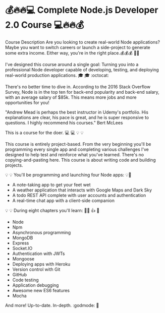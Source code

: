 # :moneybag::fire::fire::computer: Complete Node.js Developer 2.0 Course :computer::fire::fire::moneybag:
Course Description
Are you looking to create real-world Node applications? Maybe you want to switch careers or launch a side-project to generate some extra income. Either way, you're in the right place.:moneybag::moneybag::moneybag: :money_with_wings::money_with_wings:

I've designed this course around a single goal: Turning you into a professional Node developer capable of developing, testing, and deploying real-world production applications. :mortar_board: :mortar_board: :octocat:

There's no better time to dive in. According to the 2016 Stack Overflow Survey, Node is in the top ten for back-end popularity and back-end salary, with an average salary of $85k. This means more jobs and more opportunities for you!

"Andrew Mead is perhaps the best instructor in Udemy's portfolio. His explanations are clear, his pace is great, and he is super responsive to questions. I highly recommend his courses." Bert McLees

This is a course for the doer. :computer: :computer: :bulb: :bulb:

This course is entirely project-based. From the very beginning you'll be programming every single app and completing various challenges I've designed to help test and reinforce what you've learned. There's no copying-and-pasting here. This course is about writing code and building projects.

:bulb: :bulb: You'll be programming and launching four Node apps: :bulb::loudspeaker:

* A note-taking app to get your feet wet
* A weather application that interacts with Google Maps and Dark Sky
* A todo REST API complete with user accounts and authentication
* A real-time chat app with a client-side companion 

:bulb: :bulb: During eight chapters you'll learn: :dart::dart: :thumbsup: :beginner:

* Node 
* Npm
* Asynchronous programming
* MongoDB
* Express
* Socket.IO
* Authentication with JWTs
* Mongoose
* Deploying apps with Heroku
* Version control with Git
* GitHub
* Code testing
* Application debugging
* Awesome new ES6 features
* Mocha

And more!
Up-to-date. In-depth. :godmode: :crystal_ball:
